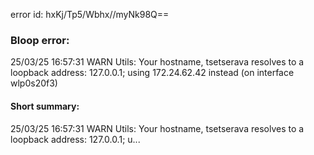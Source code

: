 error id: hxKj/Tp5/Wbhx//myNk98Q==
### Bloop error:

25/03/25 16:57:31 WARN Utils: Your hostname, tsetserava resolves to a loopback address: 127.0.0.1; using 172.24.62.42 instead (on interface wlp0s20f3)
#### Short summary: 

25/03/25 16:57:31 WARN Utils: Your hostname, tsetserava resolves to a loopback address: 127.0.0.1; u...